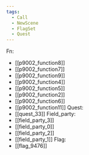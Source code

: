 ```yaml
---
tags:
  - Call
  - NewScene
  - FlagSet
  - Quest
---
```

Fn:
- [[p9002_function8]]
- [[p9002_function7]]
- [[p9002_function9]]
- [[p9002_function4]]
- [[p9002_function5]]
- [[p9002_function2]]
- [[p9002_function6]]
- [[p9002_function11]]
Quest:
- [[quest_33]]
Field_party:
- [[field_party_3]]
- [[field_party_0]]
- [[field_party_2]]
- [[field_party_1]]
Flag:
- [[flag_9476]]
